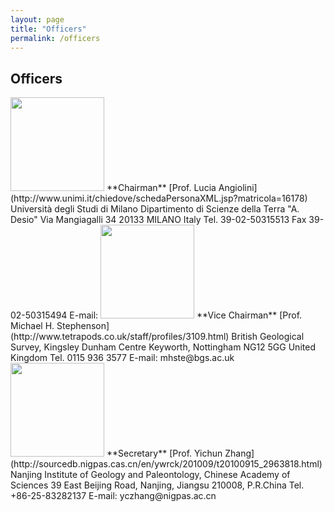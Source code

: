 ```yaml
---
layout: page
title: "Officers"
permalink: /officers
---
```

## Officers

<img src="https://stratigraphy.org/subcommission-permian/images/20120927145110835.jpg" alt="" style="width:150px" />  
**Chairman**  
[Prof. Lucia Angiolini](http://www.unimi.it/chiedove/schedaPersonaXML.jsp?matricola=16178)  
Università degli Studi di Milano  
Dipartimento di Scienze della Terra "A. Desio"  
Via Mangiagalli 34  
20133 MILANO Italy  
Tel. 39-02-50315513  
Fax  39-02-50315494  
E-mail: <lucia.angiolini@unimi.it>  

<img src="https://stratigraphy.org/subcommission-permian/images/Prof. Michael H. Stephenson.jpg" alt="" style="width:150px" />  
**Vice Chairman**
[Prof. Michael H. Stephenson](http://www.tetrapods.co.uk/staff/profiles/3109.html)
British Geological Survey, Kingsley Dunham Centre
Keyworth, Nottingham NG12 5GG
United Kingdom
Tel. 0115 936 3577
E-mail: mhste@bgs.ac.uk

<img src="https://stratigraphy.org/subcommission-permian/images/Prof. Yichun Zhang.jpg" alt="" style="width:150px" />  
**Secretary**
[Prof. Yichun Zhang](http://sourcedb.nigpas.cas.cn/en/ywrck/201009/t20100915_2963818.html)
Nanjing Institute of Geology and Paleontology, Chinese Academy of Sciences
39 East Beijing Road, Nanjing, Jiangsu 210008, P.R.China
Tel. +86-25-83282137
E-mail: yczhang@nigpas.ac.cn
